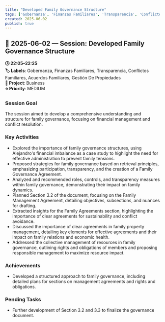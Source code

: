 ```yaml
---
title: "Developed Family Governance Structure"
tags: ['Gobernanza', 'Finanzas Familiares', 'Transparencia', 'Conflictos Familiares', 'Acuerdos Familiares', 'Gestión De Propiedades']
created: 2025-06-02
publish: true
---
```


## 📅 2025-06-02 — Session: Developed Family Governance Structure

**🕒 22:05–22:25**  
**🏷️ Labels**: Gobernanza, Finanzas Familiares, Transparencia, Conflictos Familiares, Acuerdos Familiares, Gestión De Propiedades  
**📂 Project**: Business  
**⭐ Priority**: MEDIUM  


### Session Goal
The session aimed to develop a comprehensive understanding and structure for family governance, focusing on financial management and conflict resolution.

### Key Activities
- Explored the importance of family governance structures, using Alejandro's financial imbalance as a case study to highlight the need for effective administration to prevent family tensions.
- Proposed strategies for family governance based on retrieval principles, emphasizing participation, transparency, and the creation of a Family Governance Agreement.
- Analyzed and recommended roles, controls, and transparency measures within family governance, demonstrating their impact on family dynamics.
- Planned Section 3.2 of the document, focusing on the Family Management Agreement, detailing objectives, subsections, and nuances for drafting.
- Extracted insights for the Family Agreements section, highlighting the importance of clear agreements for sustainability and conflict avoidance.
- Discussed the importance of clear agreements in family property management, detailing key elements for effective agreements and their impact on family relations and economic health.
- Addressed the collective management of resources in family governance, outlining rights and obligations of members and proposing responsible management to maximize resource impact.

### Achievements
- Developed a structured approach to family governance, including detailed plans for sections on management agreements and rights and obligations.

### Pending Tasks
- Further development of Section 3.2 and 3.3 to finalize the governance document.
